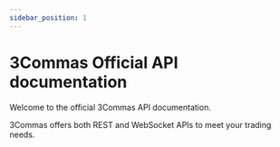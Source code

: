 ```yaml
---
sidebar_position: 1
---
```


# 3Commas Official API documentation

Welcome to the official 3Commas API documentation.

3Commas offers both REST and WebSocket APIs to meet your trading needs.
